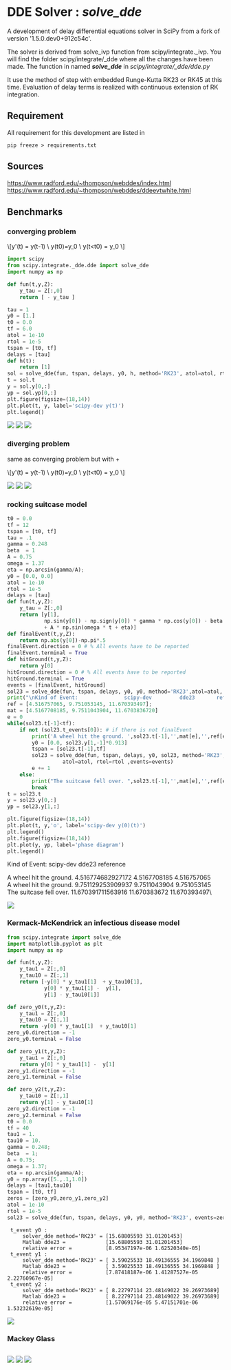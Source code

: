 DDE Solver : ***solve_dde***
=====


A development of delay differential equations solver in SciPy from a fork of version '1.5.0.dev0+912c54c'.

The solver is derived from solve_ivp function from scipy/integrate._ivp. 
You will find the folder scipy/integrate/_dde where all the changes have been made. 
The function in named ***solve_dde*** in *scipy/integrate/_dde/dde.py*

It use the method of step with embedded Runge-Kutta RK23 or RK45 at this time.
Evaluation of delay terms is realized with continuous extension  of RK integration.

## Requirement 
All requirement for this development are listed in
```console
pip freeze > requirements.txt
```


## Sources
https://www.radford.edu/~thompson/webddes/index.html
https://www.radford.edu/~thompson/webddes/ddeevtwhite.html

## Benchmarks

### converging problem

\\[y'(t) = y(t-1) \\
y(t0)=y_0 \\
y(t<t0) = y_0 \\]

```py
import scipy
from scipy.integrate._dde.dde import solve_dde
import numpy as np

def fun(t,y,Z):
    y_tau = Z[:,0]
    return [ - y_tau ]

tau = 1
y0 = [1.]
t0 = 0.0
tf = 6.0
atol = 1e-10
rtol = 1e-5
tspan = [t0, tf]
delays = [tau]
def h(t):
    return [1]
sol = solve_dde(fun, tspan, delays, y0, h, method='RK23', atol=atol, rtol=rtol)
t = sol.t
y = sol.y[0,:]
yp = sol.yp[0,:]
plt.figure(figsize=(18,14))
plt.plot(t, y, label='scipy-dev y(t)')
plt.legend()
```

![](figures/solConv/error.png)
![](figures/solConv/y.png)
![](figures/solConv/dt.png)


### diverging problem
same as converging problem but with +

\\[y'(t) = y(t-1) \\
y(t0)=y_0 \\
y(t<t0) = y_0 \\]


![](figures/solDiv/error.png)
![](figures/solDiv/y.png)
![](figures/solDiv/dt.png)

### rocking suitcase model

```py
t0 = 0.0
tf = 12
tspan = [t0, tf]
tau = .1
gamma = 0.248
beta  = 1
A = 0.75
omega = 1.37
eta = np.arcsin(gamma/A);
y0 = [0.0, 0.0]
atol = 1e-10
rtol = 1e-5
delays = [tau]
def fun(t,y,Z):
    y_tau = Z[:,0]
    return [y[1],
            np.sin(y[0]) - np.sign(y[0]) * gamma * np.cos(y[0]) - beta * y_tau[0]
            + A * np.sin(omega * t + eta)]
def finalEvent(t,y,Z):
    return np.abs(y[0])-np.pi*.5
finalEvent.direction = 0 # % All events have to be reported
finalEvent.terminal = True
def hitGround(t,y,Z):
    return y[0]
hitGround.direction = 0 # % All events have to be reported
hitGround.terminal = True
events = [finalEvent, hitGround]
sol23 = solve_dde(fun, tspan, delays, y0, y0, method='RK23',atol=atol, rtol=rtol ,events=events)
print("\nKind of Event:               scipy-dev         dde23       reference ")
ref = [4.516757065, 9.751053145, 11.670393497];
mat = [4.5167708185, 9.7511043904, 11.6703836720]
e = 0
while(sol23.t[-1]<tf):
    if not (sol23.t_events[0]): # if there is not finalEvent
        print('A wheel hit the ground. ',sol23.t[-1],'',mat[e],'',ref[e])
        y0 = [0.0, sol23.y[1,-1]*0.913]
        tspan = [sol23.t[-1],tf]
        sol23 = solve_dde(fun, tspan, delays, y0, sol23, method='RK23',
                  atol=atol, rtol=rtol ,events=events)
        e += 1
    else:
        print("The suitcase fell over. ",sol23.t[-1],'',mat[e],'',ref[e])
        break
t = sol23.t
y = sol23.y[0,:]
yp = sol23.y[1,:]
```


```py
plt.figure(figsize=(18,14))
plt.plot(t, y,'o', label='scipy-dev y(0)(t)')
plt.legend()
plt.figure(figsize=(18,14))
plt.plot(y, yp, label='phase diagram')
plt.legend()

```

Kind of Event:               scipy-dev         dde23       reference

A wheel hit the ground.  4.516774682927172  4.5167708185  4.516757065\
A wheel hit the ground.  9.751129253909937  9.7511043904  9.751053145\
The suitcase fell over.  11.670391711563916  11.670383672  11.670393497\


![](figures/suitecase/phase_diag.png)

### Kermack-McKendrick an infectious disease model

```py
from scipy.integrate import solve_dde
import matplotlib.pyplot as plt      
import numpy as np                   

def fun(t,y,Z):
    y_tau1 = Z[:,0]
    y_tau10 = Z[:,1]
    return [-y[0] * y_tau1[1]  + y_tau10[1],
            y[0] * y_tau1[1] -  y[1],
            y[1] - y_tau10[1]]

def zero_y0(t,y,Z):
    y_tau1 = Z[:,0]
    y_tau10 = Z[:,1]
    return -y[0] * y_tau1[1]  + y_tau10[1]
zero_y0.direction = -1
zero_y0.terminal = False

def zero_y1(t,y,Z):
    y_tau1 = Z[:,0]
    return y[0] * y_tau1[1] -  y[1]
zero_y1.direction = -1
zero_y1.terminal = False

def zero_y2(t,y,Z):
    y_tau10 = Z[:,1]
    return y[1] - y_tau10[1]
zero_y2.direction = -1
zero_y2.terminal = False
t0 = 0.0
tf = 40
tau1 = 1.
tau10 = 10.
gamma = 0.248;
beta  = 1;
A = 0.75;
omega = 1.37;
eta = np.arcsin(gamma/A);
y0 = np.array([5.,.1,1.0])
delays = [tau1,tau10]
tspan = [t0, tf]
zeros = [zero_y0,zero_y1,zero_y2]
atol = 1e-10
rtol = 1e-5
sol23 = solve_dde(fun, tspan, delays, y0, y0, method='RK23', events=zeros, atol=atol, rtol=rtol)


```
     t_event y0 :
         solver_dde method='RK23' = [15.68805593 31.01201453]
         Matlab dde23 =             [15.68805593 31.01201453]
         relative error =           [8.95347197e-06 1.62520340e-05] 
     t_event y1 :
         solver_dde method='RK23' = [ 3.59025533 18.49136555 34.1969848 ]
         Matlab dde23 =             [ 3.59025533 18.49136555 34.1969848 ]
         relative error =           [7.87418187e-06 1.41287527e-05 2.22760967e-05] 
     t_event y2 :
         solver_dde method='RK23' = [ 8.22797114 23.48149022 39.26973689]
         Matlab dde23 =             [ 8.22797114 23.48149022 39.26973689]
         relative error =           [1.57069176e-05 5.47151701e-06 1.53232619e-05] 



![](figures/virus/virus.png)



### Mackey Glass

```py

```


![](figures/mackeyGlass/y.png)
![](figures/mackeyGlass/error.png)
![](figures/mackeyGlass/dt.png)

